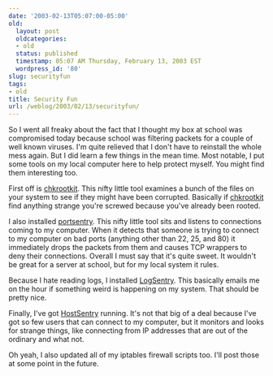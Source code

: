 ```yaml
---
date: '2003-02-13T05:07:00-05:00'
old:
  layout: post
  oldcategories:
  - old
  status: published
  timestamp: 05:07 AM Thursday, February 13, 2003 EST
  wordpress_id: '80'
slug: securityfun
tags:
- old
title: Security Fun
url: /weblog/2003/02/13/securityfun/
---
```


So I went all freaky about the fact that I thought my box at school was
compromised today because school was filtering packets for a couple of well
known viruses.  I'm quite relieved that I don't have to reinstall the whole
mess again.  But I did learn a few things in the mean time.  Most notable, I
put some tools on my local computer here to help protect myself.   You might
find them interesting too.

First off is [chkrootkit](http://www.chkrootkit.org/).  This nifty little tool
examines a bunch of the files on your system to see if they might have been
corrupted.  Basically if [chkrootkit](http://www.chkrootkit.org/) find anything
strange you're screwed because you've already been rooted.

I also installed [portsentry](http://www.psionic.com/products/portsentry.html).
This nifty little tool sits and listens to connections coming to my computer.
When it detects that someone is trying to connect to my computer on bad ports
(anything other than 22, 25, and 80) it immediately drops the packets from them
and causes TCP wrappers to deny their connections.  Overall I must say that
it's quite sweet.  It wouldn't be great for a server at school, but for my
local system it rules.

Because I hate reading logs, I installed
[LogSentry](http://www.psionic.com/products/logsentry.html).  This basically
emails me on the hour if something weird is happening on my system.  That
should be pretty nice.

Finally, I've got [HostSentry](http://www.psionic.com/products/hostsentry.html)
running.  It's not that big of a deal because I've got so few users that can
connect to my computer, but it monitors and looks for strange things, like
connecting from IP addresses that are out of the ordinary and what not.

Oh yeah, I also updated all of my iptables firewall scripts too.  I'll post
those at some point in the future.

